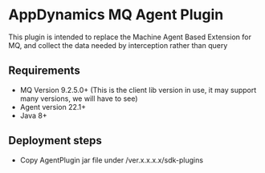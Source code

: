 # AppDynamics MQ Agent Plugin

This plugin is intended to replace the Machine Agent Based Extension for MQ, and collect the data needed by interception rather than query

## Requirements
- MQ Version 9.2.5.0+ (This is the client lib version in use, it may support many versions, we will have to see)
- Agent version 22.1+
- Java 8+


## Deployment steps
- Copy AgentPlugin jar file under <agent-install-dir>/ver.x.x.x.x/sdk-plugins
